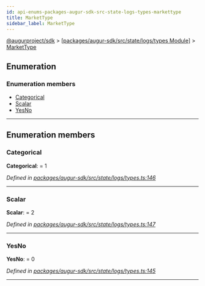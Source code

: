 ```yaml
---
id: api-enums-packages-augur-sdk-src-state-logs-types-markettype
title: MarketType
sidebar_label: MarketType
---
```


[@augurproject/sdk](api-readme.md) > [[packages/augur-sdk/src/state/logs/types Module]](api-modules-packages-augur-sdk-src-state-logs-types-module.md) > [MarketType](api-enums-packages-augur-sdk-src-state-logs-types-markettype.md)

## Enumeration

### Enumeration members

* [Categorical](api-enums-packages-augur-sdk-src-state-logs-types-markettype.md#categorical)
* [Scalar](api-enums-packages-augur-sdk-src-state-logs-types-markettype.md#scalar)
* [YesNo](api-enums-packages-augur-sdk-src-state-logs-types-markettype.md#yesno)

---

## Enumeration members

<a id="categorical"></a>

###  Categorical

**Categorical**:  = 1

*Defined in [packages/augur-sdk/src/state/logs/types.ts:146](https://github.com/AugurProject/augur/blob/bae2172ca0/packages/augur-sdk/src/state/logs/types.ts#L146)*

___
<a id="scalar"></a>

###  Scalar

**Scalar**:  = 2

*Defined in [packages/augur-sdk/src/state/logs/types.ts:147](https://github.com/AugurProject/augur/blob/bae2172ca0/packages/augur-sdk/src/state/logs/types.ts#L147)*

___
<a id="yesno"></a>

###  YesNo

**YesNo**:  = 0

*Defined in [packages/augur-sdk/src/state/logs/types.ts:145](https://github.com/AugurProject/augur/blob/bae2172ca0/packages/augur-sdk/src/state/logs/types.ts#L145)*

___


